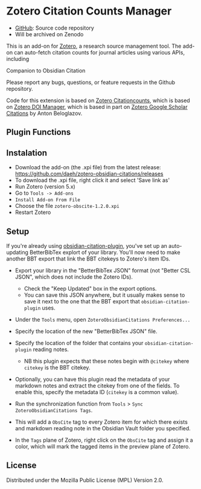 # Zotero Citation Counts Manager

- [GitHub](https://github.com/daeh/zotero-obsidian-citations): Source
  code repository
- Will be archived on Zenodo

This is an add-on for [Zotero](https://www.zotero.org), a research
source management tool. The add-on can auto-fetch citation counts for
journal articles using various APIs, including

Companion to Obsidian Citation

Please report any bugs, questions, or feature requests in the Github
repository.

Code for this extension is based on [Zotero Citationcounts](https://github.com/eschnett/zotero-citationcounts), which is based on [Zotero DOI
Manager](https://github.com/bwiernik/zotero-shortdoi), which is based
in part on [Zotero Google Scholar
Citations](https://github.com/beloglazov/zotero-scholar-citations) by
Anton Beloglazov.

## Plugin Functions



## Instalation

- Download the add-on (the .xpi file) from the latest release: https://github.com/daeh/zotero-obsidian-citations/releases
- To download the .xpi file, right click it and select 'Save link as'
- Run Zotero (version 5.x)
- Go to `Tools -> Add-ons`
- `Install Add-on From File`
- Choose the file `zotero-obscite-1.2.0.xpi`
- Restart Zotero

## Setup

If you're already using [obsidian-citation-plugin](https://github.com/hans/obsidian-citation-plugin), you've set up an auto-updating BetterBibTex explort of your library. You'll now need to make another BBT export that link the BBT citekeys to Zotero's item IDs.
- Export your library in the "BetterBibTex JSON" format (not "Better CSL JSON", which does not include the Zotero IDs). 
  - Check the "Keep Updated" box in the export options.
  - You can save this JSON anywhere, but it usually makes sense to save it next to the one that the BBT export that `obsidian-citation-plugin` uses.

- Under the `Tools` menu, open `ZoteroObsidianCitations Preferences...`
- Specify the location of the new "BetterBibTex JSON" file.
- Specify the location of the folder that contains your `obsidian-citation-plugin` reading notes.
  - NB this plugin expects that these notes begin with `@citekey` where `citekey` is the BBT citekey.

- Optionally, you can have this plugin read the metadata of your markdown notes and extract the citekey from one of the fields. To enable this, specify the metadata ID (`citekey` is a common value).
- Run the synchronization function from `Tools` > `Sync ZoteroObsidianCitations Tags`.
- This will add a `ObsCite` tag to every Zotero item for which there exists and markdown reading note in the Obsidian Vault folder you specified.
- In the `Tags` plane of Zotero, right click on the `ObsCite` tag and assign it a color, which will mark the tagged items in the preview plane of Zotero.


## License

Distributed under the Mozilla Public License (MPL) Version 2.0.
